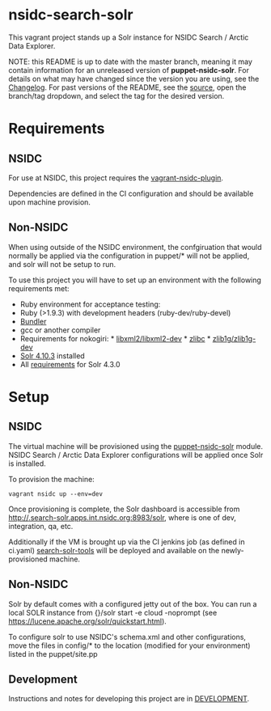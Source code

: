 # nsidc-search-solr

This vagrant project stands up a Solr instance for NSIDC Search / Arctic Data
Explorer.

NOTE: this README is up to date with the master branch, meaning it may contain
information for an unreleased version of **puppet-nsidc-solr**. For details on
what may have changed since the version you are using, see the
[Changelog](https://bitbucket.org/nsidc/puppet-nsidc-solr/src/master/CHANGELOG.md). For
past versions of the README, see the
[source](https://bitbucket.org/nsidc/search-solr/src), open the branch/tag
dropdown, and select the tag for the desired version.

# Requirements

## NSIDC
For use at NSIDC, this project requires the [vagrant-nsidc-plugin](https://bitbucket.org/nsidc/vagrant-nsidc-plugin).

Dependencies are defined in the CI configuration and should be available upon machine provision.

## Non-NSIDC
When using outside of the NSIDC environment, the confgiruation that would normally
be applied via the configuration in puppet/* will not be applied, and solr will
not be setup to run.

To use this project you will have to set up an environment with the following
requirements met:

*  Ruby environment for acceptance testing:
  *  Ruby (>1.9.3) with development headers (ruby-dev/ruby-devel)
  *  [Bundler](http://bundler.io/)
  *  gcc or another compiler
  *  Requirements for nokogiri:
    *  [libxml2/libxml2-dev](http://xmlsoft.org/)
    *  [zlibc](http://www.zlibc.linux.lu/)
    *  [zlib1g/zlib1g-dev](http://zlib.net/)
* [Solr 4.10.3](https://archive.apache.org/dist/lucene/solr/4.10.3/) installed
* All [requirements](https://lucene.apache.org/solr/4_3_0/SYSTEM_REQUIREMENTS.html) for Solr 4.3.0


# Setup

## NSIDC
The virtual machine will be provisioned using the
[puppet-nsidc-solr](https://bitbucket.org/nsidc/puppet-nsidc-solr) module.
NSIDC Search / Arctic Data Explorer configurations will be applied once Solr is
installed.

To provision the machine:
```shell
vagrant nsidc up --env=dev
```

Once provisioning is complete, the Solr dashboard is accessible from
[http://<environment>.search-solr.apps.int.nsidc.org:8983/solr](), where
<environment> is one of dev, integration, qa, etc.

Additionally if the VM is brought up via the CI jenkins job (as defined in ci.yaml)
[ search-solr-tools](https://bitbucket.org/nsidc/search-solr-tools) will be deployed
 and available on the newly-provisioned machine.  

## Non-NSIDC

Solr by default comes with a configured jetty out of the box.   You can run a local
SOLR instance from {}/solr start -e cloud -noprompt (see
   https://lucene.apache.org/solr/quickstart.html).

To configure solr to use NSIDC's schema.xml and other configurations, move the
files in config/* to the location (modified for your environment) listed in the
puppet/site.pp

## Development

Instructions and notes for developing this project are in
[DEVELOPMENT](https://bitbucket.org/nsidc/puppet-nsidc-solr/src/master/DEVELOPMENT.md).
